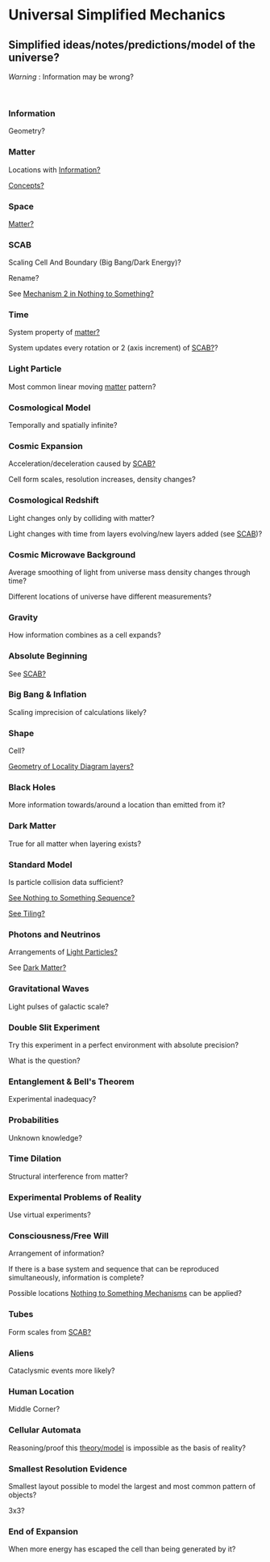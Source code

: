 # Universal Simplified Mechanics

## Simplified ideas/notes/predictions/model of the universe?

*Warning* : Information may be wrong?

<br/>

### Information

Geometry?

### Matter

Locations with [Information?](#information)

[Concepts?](https://github.com/tboie/universal_phreak_generator?tab=readme-ov-file#system-mechanics-visualization)

### Space

[Matter?](#matter)

### SCAB

Scaling Cell And Boundary (Big Bang/Dark Energy)?

Rename?

See [Mechanism 2 in Nothing to Something?](https://github.com/tboie/universal_phreak_generator?tab=readme-ov-file#mechanism-2)

### Time

System property of [matter?](Matter?)

System updates every rotation or 2 (axis increment) of [SCAB?](#scab)?

### Light Particle

Most common linear moving [matter](#matter) pattern?

### Cosmological Model

Temporally and spatially infinite?

### Cosmic Expansion

Acceleration/deceleration caused by [SCAB?](#scab)

Cell form scales, resolution increases, density changes?

### Cosmological Redshift

Light changes only by colliding with matter?

Light changes with time from layers evolving/new layers added (see [SCAB](#scab))?

### Cosmic Microwave Background

Average smoothing of light from universe mass density changes through time?

Different locations of universe have different measurements?

### Gravity

How information combines as a cell expands?

### Absolute Beginning

See [SCAB?](#scab)

### Big Bang & Inflation

Scaling imprecision of calculations likely?

### Shape

Cell?

[Geometry of Locality Diagram layers?](https://github.com/tboie/universal_phreak_generator?tab=readme-ov-file#system-mechanics-visualization)

### Black Holes

More information towards/around a location than emitted from it?

### Dark Matter

True for all matter when layering exists?

### Standard Model

Is particle collision data sufficient?

[See Nothing to Something Sequence?](https://github.com/tboie/universal_phreak_generator?tab=readme-ov-file#nothing-to-something-sequence)

[See Tiling?](https://github.com/tboie/universal_phreak_generator?tab=readme-ov-file#tiles)

### Photons and Neutrinos

Arrangements of [Light Particles?](#light-particle)

See [Dark Matter?](#dark-matter)

### Gravitational Waves

Light pulses of galactic scale?

### Double Slit Experiment

Try this experiment in a perfect environment with absolute precision?

What is the question?

### Entanglement & Bell's Theorem

Experimental inadequacy?

### Probabilities

Unknown knowledge?

### Time Dilation

Structural interference from matter?

### Experimental Problems of Reality

Use virtual experiments?

### Consciousness/Free Will

Arrangement of information?

If there is a base system and sequence that can be reproduced simultaneously, information is complete?

Possible locations [Nothing to Something Mechanisms](https://github.com/tboie/universal_phreak_generator/blob/main/README.md#nothing-to-something-sequence) can be applied?

### Tubes

Form scales from [SCAB?](#scab)

### Aliens

Cataclysmic events more likely?

### Human Location

Middle Corner?

### Cellular Automata

Reasoning/proof this [theory/model](#scab) is impossible as the basis of reality?

### Smallest Resolution Evidence

Smallest layout possible to model the largest and most common pattern of objects?

3x3?

### End of Expansion

When more energy has escaped the cell than being generated by it?
